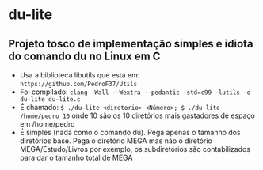 # du-lite
## Projeto tosco de implementação simples e idiota do comando du no Linux em C
* Usa a biblioteca libutils que está em: `https://github.com/PedroF37/Utils`
* Foi compilado: `clang -Wall --Wextra --pedantic -std=c99 -lutils -o du-lite du-lite.c`
* É chamado: `$ ./du-lite <diretorio> <Número>; $ ./du-lite /home/pedro 10` onde 10 são os 10 diretórios mais gastadores de espaço em /home/pedro
* É simples (nada como o comando du). Pega apenas o tamanho dos diretórios base. Pega o diretório MEGA mas não o diretório MEGA/Estudo/Livros por exemplo, os subdiretórios são contabilizados para dar o tamanho total de MEGA
